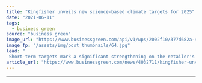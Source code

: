 ```yaml
---
title: "Kingfisher unveils new science-based climate targets for 2025"
date: "2021-06-11"
tags: 
  - business green
source: "business green"
image_url: "https://www.businessgreen.com/api/v1/wps/2002f10/377d682a-4071-41f1-ad05-27fb15b5385c/6/b-q-200818-185x114.jpg"
image_fp: "/assets/img/post_thumbnails/64.jpg"
lead: "
 Short-term targets mark a significant strengthening on the retailer's previous environmental goals and have been accredited as being in line with a 1.5C warming scenario ..."
article_url: "https://www.businessgreen.com/news/4032711/kingfisher-unveils-science-climate-targets-2025"
---
```


---
